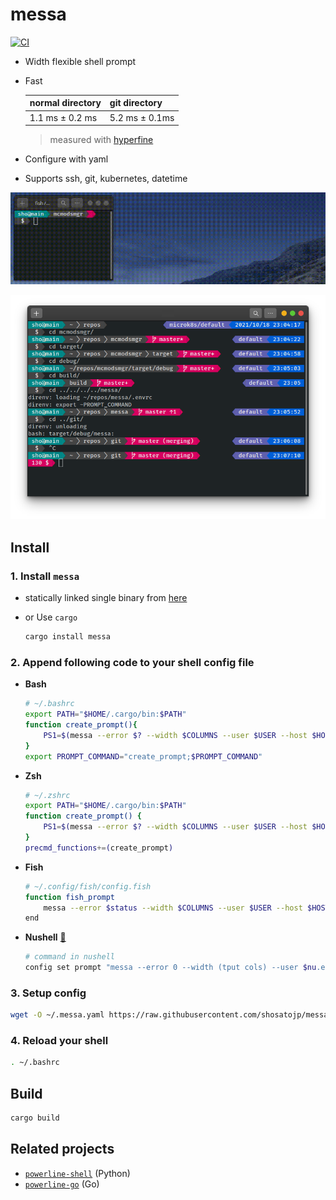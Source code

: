 # messa

[![CI](https://github.com/shosatojp/messa/actions/workflows/ci.yml/badge.svg)](https://github.com/shosatojp/messa/actions/workflows/ci.yml)

- Width flexible shell prompt
- Fast

    |normal directory|git directory|
    |---|---|
    |1.1 ms ± 0.2 ms|5.2 ms ± 0.1ms|

    > measured with [hyperfine](https://github.com/sharkdp/hyperfine)

- Configure with yaml
- Supports ssh, git, kubernetes, datetime

![](messa.gif)

![](messa.png)

## Install

### 1. Install `messa`

- statically linked single binary from [here](https://github.com/shosatojp/messa/releases/latest)
- or Use `cargo`

    ```sh
    cargo install messa
    ```

### 2. Append following code to your shell config file

- **Bash**

    ```sh
    # ~/.bashrc
    export PATH="$HOME/.cargo/bin:$PATH"
    function create_prompt(){
        PS1=$(messa --error $? --width $COLUMNS --user $USER --host $HOSTNAME --shell bash)
    }
    export PROMPT_COMMAND="create_prompt;$PROMPT_COMMAND"
    ```

- **Zsh**

    ```sh
    # ~/.zshrc
    export PATH="$HOME/.cargo/bin:$PATH"
    function create_prompt() {
        PS1=$(messa --error $? --width $COLUMNS --user $USER --host $HOSTNAME --shell zsh)
    }
    precmd_functions+=(create_prompt)
    ```

- **Fish**

    ```sh
    # ~/.config/fish/config.fish
    function fish_prompt
        messa --error $status --width $COLUMNS --user $USER --host $HOSTNAME --shell fish
    end
    ```

- **Nushell** [🔗](https://www.nushell.sh/)

    ```sh
    # command in nushell
    config set prompt "messa --error 0 --width (tput cols) --user $nu.env.USER --host (hostname) --shell fish"
    ```

### 3. Setup config

```sh
wget -O ~/.messa.yaml https://raw.githubusercontent.com/shosatojp/messa/master/.messa.yaml
```

### 4. Reload your shell

```sh
. ~/.bashrc
```

## Build

```sh
cargo build
```

## Related projects

- [`powerline-shell`](https://github.com/b-ryan/powerline-shell) (Python)
- [`powerline-go`](https://github.com/justjanne/powerline-go) (Go)
